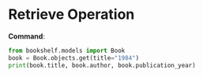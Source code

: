 # Retrieve Operation

**Command**:
```python
from bookshelf.models import Book
book = Book.objects.get(title="1984")
print(book.title, book.author, book.publication_year)